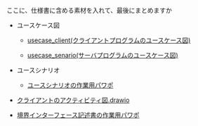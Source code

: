 ここに、仕様書に含める素材を入れて、最後にまとめますか

- ユースケース図
  - [usecase_client(クライアントプログラムのユースケース図)](https://app.diagrams.net/#HC4P3/YNU_Othello/main/要求仕様書/usecase_client.drawio)

  - [usecase_senario(サーバプログラムのユースケース図)](https://app.diagrams.net/#HC4P3/YNU_Othello/main/要求仕様書/usecase_server.drawio)

- ユースシナリオ
  - [ユースシナリオの作業用パワポ](
https://ynuoffice365-my.sharepoint.com/:p:/g/personal/nishimura-misaki-rh_ynu_jp/EUUo5WWl1FlNhymtGxMPeLwBNQn1Ve_hCXvymUy618iJow?e=bsVtxJ)

- [クライアントのアクティビティ図.drawio](https://app.diagrams.net/#HC4P3/YNU_Othello/main/要求仕様書/activity_client.drawio)

- [境界インターフェース記述書の作業用パワポ](
https://ynuoffice365-my.sharepoint.com/:p:/g/personal/muhammad-azian-mz_ynu_jp/EbcNWGu-tV5NtpMvEpc3-NEB33RcKI5ET83SMBiGGmTGPQ?e=V529SI)
